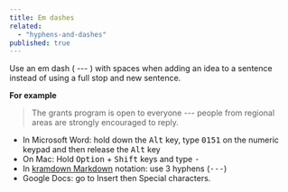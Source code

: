 ```yaml
---
title: Em dashes
related:
  - "hyphens-and-dashes"
published: true
---
```


Use an em dash ( --- ) with spaces when adding an idea to a sentence instead of using a full stop and new sentence.

**For example**

> The grants program is open to everyone --- people from regional areas are strongly encouraged to reply.

- In Microsoft Word: hold down the <kbd>Alt</kbd> key, type <kbd>0151</kbd> on the numeric keypad and then release the <kbd>Alt</kbd> key
- On Mac: Hold <kbd>Option</kbd> + <kbd>Shift</kbd> keys and type <kbd>-</kbd>
- In [kramdown Markdown](http://kramdown.gettalong.org/) notation: use 3 hyphens (<kbd>---</kbd>)
- Google Docs: go to Insert then Special characters.
